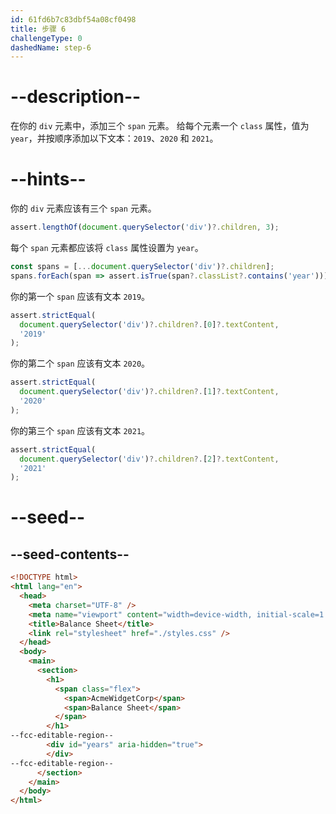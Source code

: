 ```yaml
---
id: 61fd6b7c83dbf54a08cf0498
title: 步骤 6
challengeType: 0
dashedName: step-6
---
```


# --description--

在你的 `div` 元素中，添加三个 `span` 元素。 给每个元素一个 `class` 属性，值为 `year`，并按顺序添加以下文本：`2019`、`2020` 和 `2021`。

# --hints--

你的 `div` 元素应该有三个 `span` 元素。

```js
assert.lengthOf(document.querySelector('div')?.children, 3);
```

每个 `span` 元素都应该将 `class` 属性设置为 `year`。

```js
const spans = [...document.querySelector('div')?.children];
spans.forEach(span => assert.isTrue(span?.classList?.contains('year')));
```

你的第一个 `span` 应该有文本 `2019`。

```js
assert.strictEqual(
  document.querySelector('div')?.children?.[0]?.textContent,
  '2019'
);
```

你的第二个 `span` 应该有文本 `2020`。

```js
assert.strictEqual(
  document.querySelector('div')?.children?.[1]?.textContent,
  '2020'
);
```

你的第三个 `span` 应该有文本 `2021`。

```js
assert.strictEqual(
  document.querySelector('div')?.children?.[2]?.textContent,
  '2021'
);
```

# --seed--

## --seed-contents--

```html
<!DOCTYPE html>
<html lang="en">
  <head>
    <meta charset="UTF-8" />
    <meta name="viewport" content="width=device-width, initial-scale=1.0" />
    <title>Balance Sheet</title>
    <link rel="stylesheet" href="./styles.css" />
  </head>
  <body>
    <main>
      <section>
        <h1>
          <span class="flex">
            <span>AcmeWidgetCorp</span>
            <span>Balance Sheet</span>
          </span>
        </h1>
--fcc-editable-region--
        <div id="years" aria-hidden="true">
        </div>
--fcc-editable-region--
      </section>
    </main>
  </body>
</html>
```

```css

```

